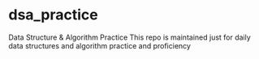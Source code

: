 # dsa_practice
Data Structure &amp; Algorithm Practice
This repo is maintained just for daily data structures and algorithm practice and proficiency
